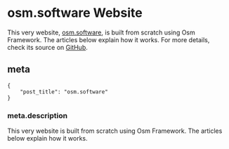 # osm.software Website

This very website, [osm.software](https://osm.software/), is built from scratch using Osm Framework. The articles below explain how it works. For more details, check its source on [GitHub](https://github.com/osmphp/osmsoftware-website).

## meta

    {
        "post_title": "osm.software"
    }

### meta.description

This very website is built from scratch using Osm Framework. The articles below explain how it works. 
